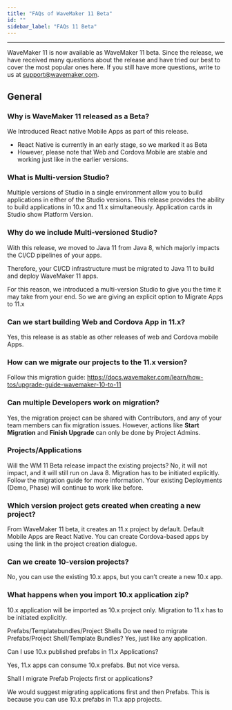 ```yaml
---
title: "FAQs of WaveMaker 11 Beta"
id: ""
sidebar_label: "FAQs 11 Beta"
---
```

---

WaveMaker 11 is now available as WaveMaker 11 beta. Since the release, we have received many questions about the release and have tried our best to cover the most popular ones here. If you still have more questions, write to us at support@wavemaker.com.

## General 

### Why is WaveMaker 11 released as a Beta?

We Introduced React native Mobile Apps as part of this release.
 
- React Native is currently in an early stage, so we marked it as Beta
- However, please note that Web and Cordova Mobile are stable and working just like in the earlier versions. 

### What is Multi-version Studio?

Multiple versions of Studio in a single environment allow you to build applications in either of the Studio versions. This release provides the ability to build applications in 10.x and 11.x simultaneously. Application cards in Studio show Platform Version.

### Why do we include Multi-versioned Studio?

With this release, we moved to Java 11 from Java 8, which majorly impacts the CI/CD pipelines of your apps.

Therefore, your CI/CD infrastructure must be migrated to Java 11 to build and deploy WaveMaker 11 apps.

For this reason, we introduced a multi-version Studio to give you the time it may take from your end. So we are giving an explicit option to Migrate Apps to 11.x

### Can we start building Web and Cordova App in 11.x?

Yes, this release is as stable as other releases of web and Cordova mobile Apps.

### How can we migrate our projects to the 11.x version?

Follow this migration guide: 
https://docs.wavemaker.com/learn/how-tos/upgrade-guide-wavemaker-10-to-11

### Can multiple Developers work on migration?

Yes, the migration project can be shared with Contributors, and any of your team members can fix migration issues.
However, actions like **Start Migration** and **Finish Upgrade** can only be done by Project Admins.

### Projects/Applications

Will the WM 11 Beta release impact the existing projects?
No, it will not impact, and it will still run on Java 8.
Migration has to be initiated explicitly. Follow the migration guide for more information.
Your existing Deployments (Demo, Phase) will continue to work like before.

### Which version project gets created when creating a new project? 

From WaveMaker 11 beta, it creates an 11.x project by default.
Default Mobile Apps are React Native.
You can create Cordova-based apps by using the link in the project creation dialogue. 
### Can we create 10-version projects? 

No, you can use the existing 10.x apps, but you can’t create a new 10.x app.

### What happens when you import 10.x application zip?

10.x application will be imported as 10.x project only. Migration to 11.x has to be initiated explicitly. 

Prefabs/Templatebundles/Project Shells
Do we need to migrate Prefabs/Project Shell/Template Bundles?
Yes, just like any application. 

Can I use 10.x published prefabs in 11.x Applications?

Yes, 11.x apps can consume 10.x prefabs. But not vice versa.

Shall I migrate Prefab Projects first or applications?

We would suggest migrating applications first and then Prefabs. This is because you can use 10.x prefabs in 11.x app projects.